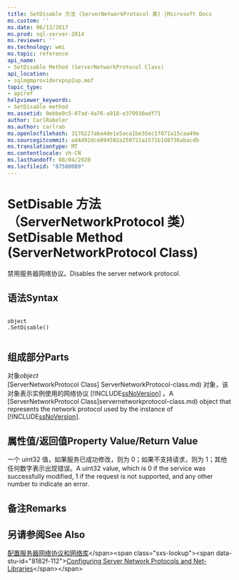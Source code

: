 ```yaml
---
title: SetDisable 方法 (ServerNetworkProtocol 类) |Microsoft Docs
ms.custom: ''
ms.date: 06/13/2017
ms.prod: sql-server-2014
ms.reviewer: ''
ms.technology: wmi
ms.topic: reference
api_name:
- SetDisable Method (ServerNetworkProtocol Class)
api_location:
- sqlmgmproviderxpsp2up.mof
topic_type:
- apiref
helpviewer_keywords:
- SetDisable method
ms.assetid: 0ebbe0c5-07ad-4a76-a918-e379930adf71
author: CarlRabeler
ms.author: carlrab
ms.openlocfilehash: 3176227aba4de1e5aca1be35ec1f071a15caa49e
ms.sourcegitcommit: ad4d92dce894592a259721a1571b1d8736abacdb
ms.translationtype: MT
ms.contentlocale: zh-CN
ms.lasthandoff: 08/04/2020
ms.locfileid: "87580089"
---
```

# <a name="setdisable-method-servernetworkprotocol-class"></a><span data-ttu-id="8182f-102">SetDisable 方法（ServerNetworkProtocol 类）</span><span class="sxs-lookup"><span data-stu-id="8182f-102">SetDisable Method (ServerNetworkProtocol Class)</span></span>
  <span data-ttu-id="8182f-103">禁用服务器网络协议。</span><span class="sxs-lookup"><span data-stu-id="8182f-103">Disables the server network protocol.</span></span>  
  
## <a name="syntax"></a><span data-ttu-id="8182f-104">语法</span><span class="sxs-lookup"><span data-stu-id="8182f-104">Syntax</span></span>  
  
```  
  
object  
.SetDisable()  
  
```  
  
## <a name="parts"></a><span data-ttu-id="8182f-105">组成部分</span><span class="sxs-lookup"><span data-stu-id="8182f-105">Parts</span></span>  
 <span data-ttu-id="8182f-106">对象</span><span class="sxs-lookup"><span data-stu-id="8182f-106">*object*</span></span>  
 <span data-ttu-id="8182f-107">[ServerNetworkProtocol Class] ServerNetworkProtocol-class.md) 对象，该对象表示实例使用的网络协议 [!INCLUDE[ssNoVersion](../../../includes/ssnoversion-md.md)] 。</span><span class="sxs-lookup"><span data-stu-id="8182f-107">A [ServerNetworkProtocol Class]servernetworkprotocol-class.md) object that represents the network protocol used by the instance of [!INCLUDE[ssNoVersion](../../../includes/ssnoversion-md.md)].</span></span>  
  
## <a name="property-valuereturn-value"></a><span data-ttu-id="8182f-108">属性值/返回值</span><span class="sxs-lookup"><span data-stu-id="8182f-108">Property Value/Return Value</span></span>  
 <span data-ttu-id="8182f-109">一个 uint32 值，如果服务已成功修改，则为 0；如果不支持请求，则为 1；其他任何数字表示出现错误。</span><span class="sxs-lookup"><span data-stu-id="8182f-109">A uint32 value, which is 0 if the service was successfully modified, 1 if the request is not supported, and any other number to indicate an error.</span></span>  
  
## <a name="remarks"></a><span data-ttu-id="8182f-110">备注</span><span class="sxs-lookup"><span data-stu-id="8182f-110">Remarks</span></span>  
  
## <a name="see-also"></a><span data-ttu-id="8182f-111">另请参阅</span><span class="sxs-lookup"><span data-stu-id="8182f-111">See Also</span></span>  
 <span data-ttu-id="8182f-112">[配置服务器网络协议和网络库](https://msdn.microsoft.com/library/ms177485\(v=sql.100\).aspx)</span><span class="sxs-lookup"><span data-stu-id="8182f-112">[Configuring Server Network Protocols and Net-Libraries](https://msdn.microsoft.com/library/ms177485\(v=sql.100\).aspx)</span></span>  
  
  
